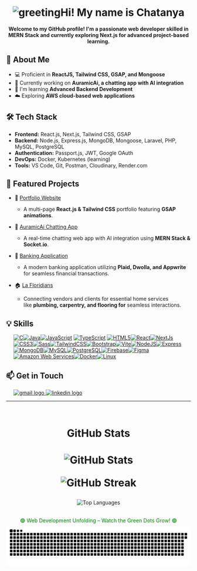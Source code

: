 <div align="center">
  <h1><img src="https://user-images.githubusercontent.com/18350557/176309783-0785949b-9127-417c-8b55-ab5a4333674e.gif" alt="greeting">Hi! My name is Chatanya</h1>
</div>

<div align="center" style="font-weight: 700;">
Welcome to my GitHub profile! I'm a passionate web developer skilled in MERN Stack and currently exploring Next.js for advanced project-based learning.
</div>

## 🚀 About Me

- 💻 Proficient in **ReactJS, Tailwind CSS, GSAP, and Mongoose**
- 🔧 Currently working on **AuramicAi, a chatting app with AI integration**
- 🧠 I'm learning **Advanced Backend Development**
- ☁️ Exploring **AWS cloud-based web applications**

## 🛠️ Tech Stack

- **Frontend:** React.js, Next.js, Tailwind CSS, GSAP
- **Backend:** Node.js, Express.js, MongoDB, Mongoose, Laravel, PHP, MySQL, PostgreSQL
- **Authentication:** Passport.js, JWT, Google OAuth
- **DevOps:** Docker, Kubernetes (learning)
- **Tools:** VS Code, Git, Postman, Cloudinary, Render.com

## 📂 Featured Projects

- 🎨 [Portfolio Website](https://chatanya.onrender.com/)

  - A multi-page **React.js & Tailwind CSS** portfolio featuring **GSAP animations**.

- 💬 [AuramicAi Chatting App](https://auramic-chatting.onrender.com/)

  - A real-time chatting web app with AI integration using **MERN Stack & Socket.io**.

- 🏦 [Banking Application](https://auramic-bank.vercel.app)

  - A modern banking application utilizing **Plaid, Dwolla, and Appwrite** for seamless financial transactions.

- 🏠 [La Floridians](https://www.lafloridians.com/)

  - Connecting vendors and clients for essential home services like **plumbing, carpentry, and flooring for** seamless interactions.

## 💡 Skills

<p align="left"  style="margin-left: 20px;">
<a href="https://docs.microsoft.com/en-us/cpp/?view=msvc-170" target="_blank" rel="noreferrer"><img src="https://raw.githubusercontent.com/danielcranney/readme-generator/main/public/icons/skills/c-colored.svg" width="36" height="36" alt="C" /></a><a href="https://www.oracle.com/java/" target="_blank" rel="noreferrer"><img src="https://raw.githubusercontent.com/danielcranney/readme-generator/main/public/icons/skills/java-colored.svg" width="36" height="36" alt="Java" /></a><a href="https://developer.mozilla.org/en-US/docs/Web/JavaScript" target="_blank" rel="noreferrer"><img src="https://raw.githubusercontent.com/danielcranney/readme-generator/main/public/icons/skills/javascript-colored.svg" width="36" height="36" alt="JavaScript" /></a>
<a href="https://www.typescriptlang.org/" target="_blank" rel="noreferrer"><img src="https://raw.githubusercontent.com/danielcranney/readme-generator/main/public/icons/skills/typescript-colored.svg" width="36" height="36" alt="TypeScript" /></a>
<a href="https://developer.mozilla.org/en-US/docs/Glossary/HTML5" target="_blank" rel="noreferrer"><img src="https://raw.githubusercontent.com/danielcranney/readme-generator/main/public/icons/skills/html5-colored.svg" width="36" height="36" alt="HTML5" /></a><a href="https://reactjs.org/" target="_blank" rel="noreferrer"><img src="https://raw.githubusercontent.com/danielcranney/readme-generator/main/public/icons/skills/react-colored.svg" width="36" height="36" alt="React" /></a><a href="https://nextjs.org/docs" target="_blank" rel="noreferrer"><img src="https://raw.githubusercontent.com/danielcranney/readme-generator/main/public/icons/skills/nextjs-colored.svg" width="36" height="36" alt="NextJs" /></a><a href="https://www.w3.org/TR/CSS/#css" target="_blank" rel="noreferrer"><img src="https://raw.githubusercontent.com/danielcranney/readme-generator/main/public/icons/skills/css3-colored.svg" width="36" height="36" alt="CSS3" /></a><a href="https://sass-lang.com/" target="_blank" rel="noreferrer"><img src="https://raw.githubusercontent.com/danielcranney/readme-generator/main/public/icons/skills/sass-colored.svg" width="36" height="36" alt="Sass" /></a><a href="https://tailwindcss.com/" target="_blank" rel="noreferrer"><img src="https://raw.githubusercontent.com/danielcranney/readme-generator/main/public/icons/skills/tailwindcss-colored.svg" width="36" height="36" alt="TailwindCSS" /></a><a href="https://getbootstrap.com/" target="_blank" rel="noreferrer"><img src="https://raw.githubusercontent.com/danielcranney/readme-generator/main/public/icons/skills/bootstrap-colored.svg" width="36" height="36" alt="Bootstrap" /></a><a href="https://vitejs.dev/" target="_blank" rel="noreferrer"><img src="https://raw.githubusercontent.com/danielcranney/readme-generator/main/public/icons/skills/vite-colored.svg" width="36" height="36" alt="Vite" /></a><a href="https://nodejs.org/en/" target="_blank" rel="noreferrer"><img src="https://raw.githubusercontent.com/danielcranney/readme-generator/main/public/icons/skills/nodejs-colored.svg" width="36" height="36" alt="NodeJS" /></a><a href="https://expressjs.com/" target="_blank" rel="noreferrer"><img src="https://raw.githubusercontent.com/danielcranney/readme-generator/main/public/icons/skills/express-colored.svg" width="36" height="36" alt="Express" /></a><a href="https://www.mongodb.com/" target="_blank" rel="noreferrer"><img src="https://raw.githubusercontent.com/danielcranney/readme-generator/main/public/icons/skills/mongodb-colored.svg" width="36" height="36" alt="MongoDB" /></a><a href="https://www.mysql.com/" target="_blank" rel="noreferrer"><img src="https://raw.githubusercontent.com/danielcranney/readme-generator/main/public/icons/skills/mysql-colored.svg" width="36" height="36" alt="MySQL" /></a><a href="https://www.postgresql.org/" target="_blank" rel="noreferrer"><img src="https://raw.githubusercontent.com/danielcranney/readme-generator/main/public/icons/skills/postgresql-colored.svg" width="36" height="36" alt="PostgreSQL" /></a><a href="https://firebase.google.com/" target="_blank" rel="noreferrer"><img src="https://raw.githubusercontent.com/danielcranney/readme-generator/main/public/icons/skills/firebase-colored.svg" width="36" height="36" alt="Firebase" /></a><a href="https://www.figma.com/" target="_blank" rel="noreferrer"><img src="https://raw.githubusercontent.com/danielcranney/readme-generator/main/public/icons/skills/figma-colored.svg" width="36" height="36" alt="Figma" /></a><a href="https://aws.amazon.com" target="_blank" rel="noreferrer"><img src="https://raw.githubusercontent.com/danielcranney/readme-generator/main/public/icons/skills/aws-colored.svg" width="36" height="36" alt="Amazon Web Services" /></a><a href="https://www.docker.com/" target="_blank" rel="noreferrer"><img src="https://raw.githubusercontent.com/danielcranney/readme-generator/main/public/icons/skills/docker-colored.svg" width="36" height="36" alt="Docker" /></a><a href="https://www.linux.org" target="_blank" rel="noreferrer"><img src="https://raw.githubusercontent.com/danielcranney/readme-generator/main/public/icons/skills/linux-colored.svg" width="36" height="36" alt="Linux" /></a>
</p>

<div align="left"  style="margin-top: 20px;">
  <h2 align="left">📫 Get in Touch</h2>
  <div style="margin-left: 20px;">
    <a href="mailto:pratapchatanya@gmail.com">
      <img src="https://img.shields.io/static/v1?message=Gmail&logo=gmail&label=&color=D14836&logoColor=white&labelColor=&style=for-the-badge" height="35" alt="gmail logo" />
    </a>
    <a href="https://www.linkedin.com/in/chatanya-pratap-ab410a277/">
      <img src="https://img.shields.io/static/v1?message=LinkedIn&logo=linkedin&label=&color=0077B5&logoColor=white&labelColor=&style=for-the-badge" height="35" alt="linkedin logo" />
    </a>
  </div>
</div>

<hr>
<br clear="both">

###

<div align="center">
<h1>GitHub Stats<h1>

![GitHub Stats](https://github-readme-stats.vercel.app/api?username=chatanyapra&show_icons=true&hide=stars,prs,issues,&count_private=true&title_color=10b981&text_color=ffffff&icon_color=ef4444&bg_color=181824&hide_border=true&show_icons=true)

![GitHub Streak](https://github-readme-streak-stats.herokuapp.com/?user=chatanyapra&stroke=ffffff&background=181824&ring=10b981&fire=10b981&currStreakNum=ffffff&currStreakLabel=10b981&sideNums=ffffff&sideLabels=ffffff&dates=ffffff&hide_border=true)

</div>

<div align="center">

![Top Languages](https://github-readme-stats.vercel.app/api/top-langs/?username=chatanyapra&langs_count=10&title_color=10b981&text_color=ffffff&icon_color=ef4444&bg_color=181824&hide_border=true&locale=en&custom_title=Top%20%Languages)

</div>

<br clear="both">
<div align="center" >
<font color="green">🟢 Web Development Unfolding – Watch the Green Dots Grow! 🟢</font>
</div>

<div align="center">
  <picture>
    <source media="(prefers-color-scheme: dark)" srcset="https://raw.githubusercontent.com/chatanyapra/chatanyapra/output/github-snake-dark.svg" />
    <source media="(prefers-color-scheme: light)" srcset="https://raw.githubusercontent.com/chatanyapra/chatanyapra/output/github-snake.svg" />
    <img alt="github-snake" src="https://raw.githubusercontent.com/chatanyapra/chatanyapra/output/github-snake.svg" />
  </picture>
</div>
